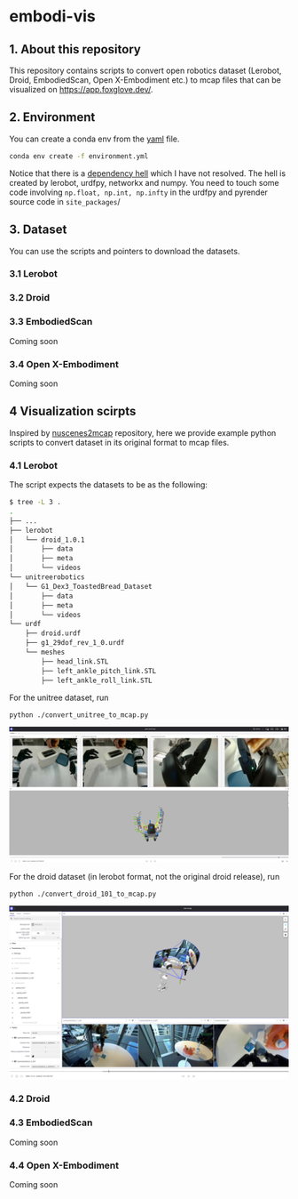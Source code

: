 # embodi-vis

## 1. About this repository

This repository contains scripts to convert open robotics dataset (Lerobot, Droid, EmbodiedScan, Open X-Embodiment etc.) to mcap files that can be visualized on https://app.foxglove.dev/. 


## 2. Environment
You can create a conda env from the [yaml](./environment.yml) file.  
```sh
conda env create -f environment.yml
```

Notice that there is a [dependency hell](https://en.wikipedia.org/wiki/Dependency_hell) which I have not resolved. The hell is created by lerobot, urdfpy, networkx and numpy. You need to touch some code involving `np.float, np.int, np.infty` in the urdfpy and pyrender source code in `site_packages`/

## 3. Dataset
You can use the scripts and pointers to download the datasets.   


### 3.1 Lerobot




### 3.2 Droid



### 3.3 EmbodiedScan
Coming soon

### 3.4 Open X-Embodiment
Coming soon


## 4 Visualization scirpts
Inspired by [nuscenes2mcap](https://github.com/foxglove/nuscenes2mcap) repository, here we provide example python scripts to convert dataset in its original format to mcap files. 

### 4.1 Lerobot 
The script expects the datasets to be as the following:
```sh
$ tree -L 3 .
.
├── ...
├── lerobot
│   └── droid_1.0.1
│       ├── data
│       ├── meta
│       └── videos
└── unitreerobotics
│   └── G1_Dex3_ToastedBread_Dataset
│       ├── data
│       ├── meta
│       └── videos
└── urdf
    ├── droid.urdf
    ├── g1_29dof_rev_1_0.urdf
    └── meshes
        ├── head_link.STL
        ├── left_ankle_pitch_link.STL
        ├── left_ankle_roll_link.STL
```

For the unitree dataset, run
```sh
python ./convert_unitree_to_mcap.py
```
![image](docs/unitree.png)


For the droid dataset (in lerobot format, not the original droid release), run
```sh
python ./convert_droid_101_to_mcap.py
```
![image](docs/droid_101.png)


### 4.2 Droid


### 4.3 EmbodiedScan
Coming soon

### 4.4 Open X-Embodiment
Coming soon
